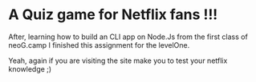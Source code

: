 # A Quiz game for Netflix fans !!!

After, learning how to build an CLI app on Node.Js from the first class of neoG.camp
I finished this assignment for the levelOne. 

Yeah, again if you are visiting the site make you to test your netflix knowledge ;) 